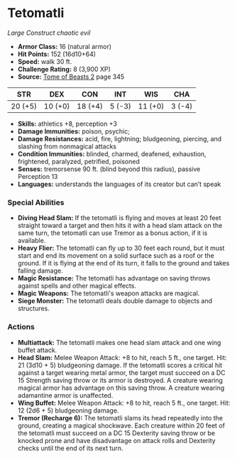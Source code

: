 # Tetomatli

*Large* *Construct* *chaotic evil*

- **Armor Class:** 16 (natural armor)
- **Hit Points:** 152 (16d10+64)
- **Speed:** walk 30 ft.
- **Challenge Rating:** 8 (3,900 XP)
- **Source:** [Tome of Beasts 2](https://koboldpress.com/kpstore/product/tome-of-beasts-2-for-5th-edition) page 345

| STR | DEX | CON | INT | WIS | CHA |
| --- | --- | --- | --- | --- | --- |
| 20 (+5) | 10 (+0) | 18 (+4) | 5 (-3) | 11 (+0) | 3 (-4) |

- **Skills:** athletics +8, perception +3
- **Damage Immunities:** poison, psychic;
- **Damage Resistances:** acid, fire, lightning; bludgeoning, piercing, and slashing from nonmagical attacks
- **Condition Immunities:** blinded, charmed, deafened, exhaustion, frightened, paralyzed, petrified, poisoned
- **Senses:** tremorsense 90 ft. (blind beyond this radius), passive Perception 13
- **Languages:** understands the languages of its creator but can’t speak

### Special Abilities

- **Diving Head Slam:** If the tetomatli is flying and moves at least 20 feet straight toward a target and then hits it with a head slam attack on the same turn, the tetomatli can use Tremor as a bonus action, if it is available.
- **Heavy Flier:** The tetomatli can fly up to 30 feet each round, but it must start and end its movement on a solid surface such as a roof or the ground. If it is flying at the end of its turn, it falls to the ground and takes falling damage.
- **Magic Resistance:** The tetomatli has advantage on saving throws against spells and other magical effects.
- **Magic Weapons:** The tetomatli's weapon attacks are magical.
- **Siege Monster:** The tetomatli deals double damage to objects and structures.

### Actions

- **Multiattack:** The tetomatli makes one head slam attack and one wing buffet attack.
- **Head Slam:** Melee Weapon Attack: +8 to hit, reach 5 ft., one target. Hit: 21 (3d10 + 5) bludgeoning damage. If the tetomatli scores a critical hit against a target wearing metal armor, the target must succeed on a DC 15 Strength saving throw or its armor is destroyed. A creature wearing magical armor has advantage on this saving throw. A creature wearing adamantine armor is unaffected.
- **Wing Buffet:** Melee Weapon Attack: +8 to hit, reach 5 ft., one target. Hit: 12 (2d6 + 5) bludgeoning damage.
- **Tremor (Recharge 6):** The tetomatli slams its head repeatedly into the ground, creating a magical shockwave. Each creature within 20 feet of the tetomatli must succeed on a DC 15 Dexterity saving throw or be knocked prone and have disadvantage on attack rolls and Dexterity checks until the end of its next turn.


